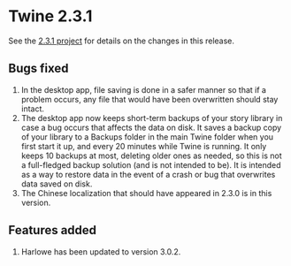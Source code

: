 # Twine 2.3.1

See the [2.3.1 project](https://github.com/klembot/twinejs/projects/2)
for details on the changes in this release.

## Bugs fixed

1. In the desktop app, file saving is done in a safer manner so that if
    a problem occurs, any file that would have been overwritten should
    stay intact.
2. The desktop app now keeps short-term backups of your story library
    in case a bug occurs that affects the data on disk. It saves a
    backup copy of your library to a Backups folder in the main Twine
    folder when you first start it up, and every 20 minutes while Twine
    is running. It only keeps 10 backups at most, deleting older ones as
    needed, so this is not a full-fledged backup solution (and is not
    intended to be). It is intended as a way to restore data in the
    event of a crash or bug that overwrites data saved on disk.
3. The Chinese localization that should have appeared in 2.3.0 is in
    this version.

## Features added

1. Harlowe has been updated to version 3.0.2.
